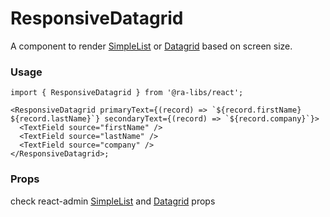 # ResponsiveDatagrid

A component to render [SimpleList](https://marmelab.com/react-admin/SimpleList.html) or [Datagrid](https://marmelab.com/react-admin/Datagrid.html) based on screen size.

### Usage

```tsx
import { ResponsiveDatagrid } from '@ra-libs/react';

<ResponsiveDatagrid primaryText={(record) => `${record.firstName} ${record.lastName}`} secondaryText={(record) => `${record.company}`}>
  <TextField source="firstName" />
  <TextField source="lastName" />
  <TextField source="company" />
</ResponsiveDatagrid>;
```

### Props

check react-admin [SimpleList](https://marmelab.com/react-admin/SimpleList.html) and [Datagrid](https://marmelab.com/react-admin/Datagrid.html) props
